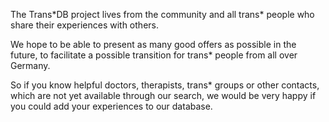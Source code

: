 The Trans\*DB project lives from the community and all trans\* people who share their experiences with others.

We hope to be able to present as many good offers as possible in the future,
to facilitate a possible transition for trans\* people from all over Germany.

So if you know helpful doctors, therapists, trans\* groups or other contacts,
which are not yet available through our search, we would be very happy if you could add your experiences to our database.
